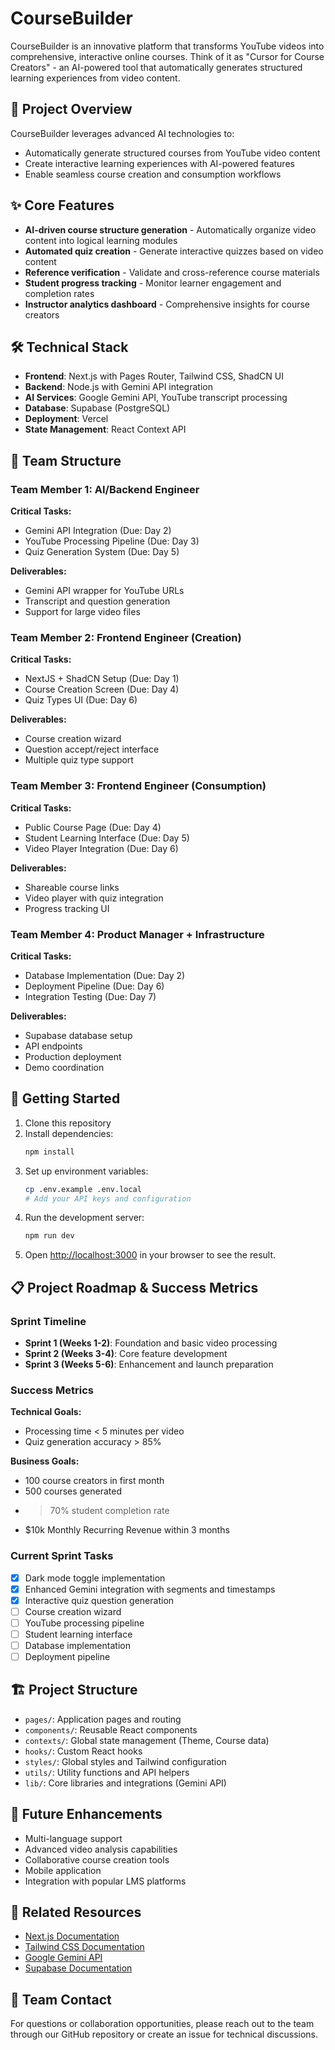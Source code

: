 # CourseBuilder

CourseBuilder is an innovative platform that transforms YouTube videos into comprehensive, interactive online courses. Think of it as "Cursor for Course Creators" - an AI-powered tool that automatically generates structured learning experiences from video content.

## 🎯 Project Overview

CourseBuilder leverages advanced AI technologies to:
- Automatically generate structured courses from YouTube video content
- Create interactive learning experiences with AI-powered features
- Enable seamless course creation and consumption workflows

## ✨ Core Features

- **AI-driven course structure generation** - Automatically organize video content into logical learning modules
- **Automated quiz creation** - Generate interactive quizzes based on video content
- **Reference verification** - Validate and cross-reference course materials
- **Student progress tracking** - Monitor learner engagement and completion rates
- **Instructor analytics dashboard** - Comprehensive insights for course creators

## 🛠️ Technical Stack

- **Frontend**: Next.js with Pages Router, Tailwind CSS, ShadCN UI
- **Backend**: Node.js with Gemini API integration
- **AI Services**: Google Gemini API, YouTube transcript processing
- **Database**: Supabase (PostgreSQL)
- **Deployment**: Vercel
- **State Management**: React Context API

## 👥 Team Structure

### Team Member 1: AI/Backend Engineer
**Critical Tasks:**
- Gemini API Integration (Due: Day 2)
- YouTube Processing Pipeline (Due: Day 3)
- Quiz Generation System (Due: Day 5)

**Deliverables:**
- Gemini API wrapper for YouTube URLs
- Transcript and question generation
- Support for large video files

### Team Member 2: Frontend Engineer (Creation)
**Critical Tasks:**
- NextJS + ShadCN Setup (Due: Day 1)
- Course Creation Screen (Due: Day 4)
- Quiz Types UI (Due: Day 6)

**Deliverables:**
- Course creation wizard
- Question accept/reject interface
- Multiple quiz type support

### Team Member 3: Frontend Engineer (Consumption)
**Critical Tasks:**
- Public Course Page (Due: Day 4)
- Student Learning Interface (Due: Day 5)
- Video Player Integration (Due: Day 6)

**Deliverables:**
- Shareable course links
- Video player with quiz integration
- Progress tracking UI

### Team Member 4: Product Manager + Infrastructure
**Critical Tasks:**
- Database Implementation (Due: Day 2)
- Deployment Pipeline (Due: Day 6)
- Integration Testing (Due: Day 7)

**Deliverables:**
- Supabase database setup
- API endpoints
- Production deployment
- Demo coordination

## 🚀 Getting Started

1. Clone this repository
2. Install dependencies:
   ```bash
   npm install
   ```
3. Set up environment variables:
   ```bash
   cp .env.example .env.local
   # Add your API keys and configuration
   ```
4. Run the development server:
   ```bash
   npm run dev
   ```
5. Open [http://localhost:3000](http://localhost:3000) in your browser to see the result.

## 📋 Project Roadmap & Success Metrics

### Sprint Timeline
- **Sprint 1 (Weeks 1-2)**: Foundation and basic video processing
- **Sprint 2 (Weeks 3-4)**: Core feature development
- **Sprint 3 (Weeks 5-6)**: Enhancement and launch preparation

### Success Metrics
**Technical Goals:**
- Processing time < 5 minutes per video
- Quiz generation accuracy > 85%

**Business Goals:**
- 100 course creators in first month
- 500 courses generated
- > 70% student completion rate
- $10k Monthly Recurring Revenue within 3 months

### Current Sprint Tasks
- [x] Dark mode toggle implementation
- [x] Enhanced Gemini integration with segments and timestamps
- [x] Interactive quiz question generation
- [ ] Course creation wizard
- [ ] YouTube processing pipeline
- [ ] Student learning interface
- [ ] Database implementation
- [ ] Deployment pipeline

## 🏗️ Project Structure

- `pages/`: Application pages and routing
- `components/`: Reusable React components
- `contexts/`: Global state management (Theme, Course data)
- `hooks/`: Custom React hooks
- `styles/`: Global styles and Tailwind configuration
- `utils/`: Utility functions and API helpers
- `lib/`: Core libraries and integrations (Gemini API)

## 🚀 Future Enhancements

- Multi-language support
- Advanced video analysis capabilities
- Collaborative course creation tools
- Mobile application
- Integration with popular LMS platforms

## 🔗 Related Resources

- [Next.js Documentation](https://nextjs.org/docs)
- [Tailwind CSS Documentation](https://tailwindcss.com/docs)
- [Google Gemini API](https://developers.generativeai.google/docs)
- [Supabase Documentation](https://docs.supabase.com)

## 📧 Team Contact

For questions or collaboration opportunities, please reach out to the team through our GitHub repository or create an issue for technical discussions.
